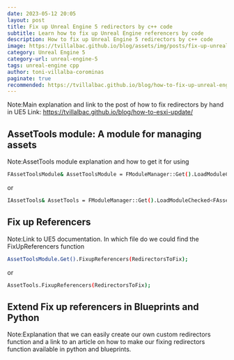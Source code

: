 ```yaml
---
date: 2023-05-12 20:05
layout: post
title: Fix up Unreal Engine 5 redirectors by c++ code
subtitle: Learn how to fix up Unreal Engine referencers by code
description: How to fix up Unreal Engine 5 redirectors by c++ code
image: https://tvillalbac.github.io/blog/assets/img/posts/fix-up-unreal-engine-redirectors-by-code-cpp.jpg
category: Unreal Engine 5
category-url: unreal-engine-5
tags: unreal-engine cpp
author: toni-villalba-corominas
paginate: true
recommended: https://tvillalbac.github.io/blog/how-to-fix-up-unreal-engine-5-redirectors-cpp-2/
---
```


Note:Main explanation and link to the post of how to fix redirectors by hand in UE5
Link: <https://tvillalbac.github.io/blog/how-to-esxi-update/>

## AssetTools module: A module for managing assets

Note:AssetTools module explanation and how to get it for using

```bash
FAssetToolsModule& AssetToolsModule = FModuleManager::Get().LoadModuleChecked<FAssetToolsModule>(TEXT("AssetTools"));
```

or

```bash
IAssetTools& AssetTools = FModuleManager::Get().LoadModuleChecked<FAssetToolsModule>(TEXT("AssetTools")).Get();
```

## Fix up Referencers 

Note:Link to UE5 documentation. In which file do we could find the FixUpReferencers function

```bash
AssetToolsModule.Get().FixupReferencers(RedirectorsToFix);
```

or

```bash
AssetTools.FixupReferencers(RedirectorsToFix);
```

## Extend Fix up referencers in Blueprints and Python

Note:Explanation that we can easily create our own custom redirectors function and a link to an article on how to make our fixing redirectors function available in python and blueprints.